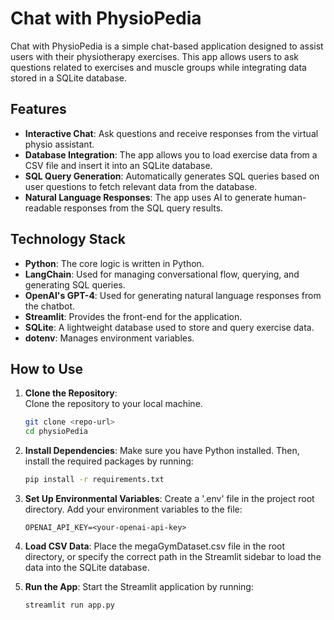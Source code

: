 # Chat with PhysioPedia

Chat with PhysioPedia is a simple chat-based application designed to assist users with their physiotherapy exercises. This app allows users to ask questions related to exercises and muscle groups while integrating data stored in a SQLite database.

## Features

- **Interactive Chat**: Ask questions and receive responses from the virtual physio assistant.
- **Database Integration**: The app allows you to load exercise data from a CSV file and insert it into an SQLite database.
- **SQL Query Generation**: Automatically generates SQL queries based on user questions to fetch relevant data from the database.
- **Natural Language Responses**: The app uses AI to generate human-readable responses from the SQL query results.

## Technology Stack

- **Python**: The core logic is written in Python.
- **LangChain**: Used for managing conversational flow, querying, and generating SQL queries.
- **OpenAI's GPT-4**: Used for generating natural language responses from the chatbot.
- **Streamlit**: Provides the front-end for the application.
- **SQLite**: A lightweight database used to store and query exercise data.
- **dotenv**: Manages environment variables.

## How to Use

1. **Clone the Repository**:  
   Clone the repository to your local machine.

   ```bash
   git clone <repo-url>
   cd physioPedia

2. **Install Dependencies**:
    Make sure you have Python installed. Then, install the required packages by running:
    
    ```bash
    pip install -r requirements.txt

3. **Set Up Environmental Variables**:
    Create a '.env' file in the project root directory. Add your environment variables to the file:

    ```env
    OPENAI_API_KEY=<your-openai-api-key>

4. **Load CSV Data**:
    Place the megaGymDataset.csv file in the root directory, or specify the correct path in the Streamlit sidebar to load the data into the SQLite database.

5. **Run the App**:
    Start the Streamlit application by running:
     ```bash
     streamlit run app.py

     